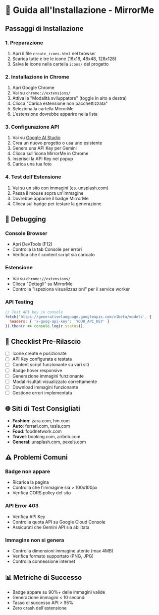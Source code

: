 # 🚀 Guida all'Installazione - MirrorMe

## Passaggi di Installazione

### 1. Preparazione
1. Apri il file `create_icons.html` nel browser
2. Scarica tutte e tre le icone (16x16, 48x48, 128x128)
3. Salva le icone nella cartella `icons/` del progetto

### 2. Installazione in Chrome
1. Apri Google Chrome
2. Vai su `chrome://extensions/`
3. Attiva la "Modalità sviluppatore" (toggle in alto a destra)
4. Clicca "Carica estensione non pacchettizzata"
5. Seleziona la cartella MirrorMe
6. L'estensione dovrebbe apparire nella lista

### 3. Configurazione API
1. Vai su [Google AI Studio](https://aistudio.google.com/)
2. Crea un nuovo progetto o usa uno esistente
3. Genera una API Key per Gemini
4. Clicca sull'icona MirrorMe in Chrome
5. Inserisci la API Key nel popup
6. Carica una tua foto

### 4. Test dell'Estensione
1. Vai su un sito con immagini (es. unsplash.com)
2. Passa il mouse sopra un'immagine
3. Dovrebbe apparire il badge MirrorMe
4. Clicca sul badge per testare la generazione

## 🔧 Debugging

### Console Browser
- Apri DevTools (F12)
- Controlla la tab Console per errori
- Verifica che il content script sia caricato

### Estensione
- Vai su `chrome://extensions/`
- Clicca "Dettagli" su MirrorMe
- Controlla "Ispeziona visualizzazioni" per il service worker

### API Testing
```javascript
// Test API key in console
fetch('https://generativelanguage.googleapis.com/v1beta/models', {
  headers: { 'x-goog-api-key': 'YOUR_API_KEY' }
}).then(r => console.log(r.status));
```

## 📝 Checklist Pre-Rilascio

- [ ] Icone create e posizionate
- [ ] API Key configurata e testata
- [ ] Content script funzionante su vari siti
- [ ] Badge hover responsive
- [ ] Generazione immagini funzionante
- [ ] Modal risultati visualizzato correttamente
- [ ] Download immagini funzionante
- [ ] Gestione errori implementata

## 🌐 Siti di Test Consigliati

- **Fashion**: zara.com, hm.com
- **Auto**: ferrari.com, tesla.com  
- **Food**: foodnetwork.com
- **Travel**: booking.com, airbnb.com
- **General**: unsplash.com, pexels.com

## ⚠️ Problemi Comuni

### Badge non appare
- Ricarica la pagina
- Controlla che l'immagine sia > 100x100px
- Verifica CORS policy del sito

### API Error 403
- Verifica API Key
- Controlla quota API su Google Cloud Console
- Assicurati che Gemini API sia abilitata

### Immagine non si genera
- Controlla dimensioni immagine utente (max 4MB)
- Verifica formato supportato (PNG, JPG)
- Controlla connessione internet

## 📊 Metriche di Successo

- Badge appare su 90%+ delle immagini valide
- Generazione immagini < 10 secondi
- Tasso di successo API > 95%
- Zero crash dell'estensione
